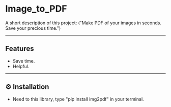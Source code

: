 #  Image_to_PDF

A short description of this project:
    ("Make PDF of your images in seconds. Save your precious time.")

---

##  Features

- Save time.
- Helpful.


---

## ⚙️ Installation

- Need to this library, type "pip install img2pdf" in your terminal.